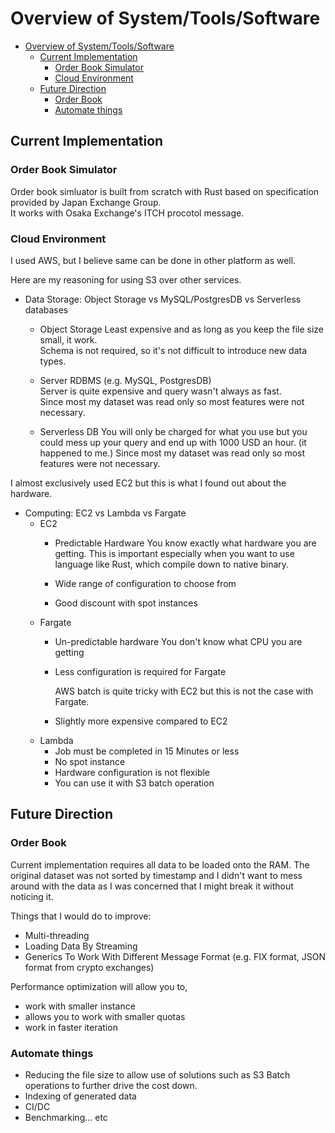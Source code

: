 # Overview of System/Tools/Software
- [Overview of System/Tools/Software](#overview-of-systemtoolssoftware)
  - [Current Implementation](#current-implementation)
    - [Order Book Simulator](#order-book-simulator)
    - [Cloud Environment](#cloud-environment)
  - [Future Direction](#future-direction)
    - [Order Book](#order-book)
    - [Automate things](#automate-things)



## Current Implementation

### Order Book Simulator

Order book simluator is built from scratch with Rust based on specification provided by Japan Exchange Group.  
It works with Osaka Exchange's ITCH procotol message.

### Cloud Environment
I used AWS, but I believe same can be done in other platform as well.

Here are my reasoning for using S3 over other services.

- Data Storage: Object Storage vs MySQL/PostgresDB vs Serverless databases     
  - Object Storage
    Least expensive and as long as you keep the file size small, it work.   
    Schema is not required, so it's not difficult to introduce new data types.

  - Server RDBMS (e.g. MySQL, PostgresDB)  
    Server is quite expensive and query wasn't always as fast.  
    Since most my dataset was read only so most features were not necessary.  

  - Serverless DB
    You will only be charged for what you use but you could mess up your query and end up with 1000 USD an hour. (it happened to me.)
    Since most my dataset was read only so most features were not necessary.  

I almost exclusively used EC2 but this is what I found out about the hardware.

- Computing: EC2 vs Lambda vs Fargate  
  - EC2
    - Predictable Hardware
      You know exactly what hardware you are getting. This is important especially when you want to use language like Rust, which compile down to native binary.

    - Wide range of configuration to choose from
    - Good discount with spot instances
  - Fargate
    - Un-predictable hardware
      You don't know what CPU you are getting  
    - Less configuration is required for Fargate
  
      AWS batch is quite tricky with EC2 but this is not the case with Fargate.

    - Slightly more expensive compared to EC2
  - Lambda
    - Job must be completed in 15 Minutes or less  
    - No spot instance
    - Hardware configuration is not flexible 
    - You can use it with S3 batch operation

## Future Direction
### Order Book
Current implementation requires all data to be loaded onto the RAM.
The original dataset was not sorted by timestamp and I didn't want to mess around with the data as I was concerned that I might break it without noticing it.

Things that I would do to improve:

- Multi-threading
- Loading Data By Streaming
- Generics To Work With Different Message Format (e.g. FIX format, JSON format from crypto exchanges)

Performance optimization will allow you to,
- work with smaller instance
- allows you to work with smaller quotas
- work in faster iteration 

### Automate things
- Reducing the file size to allow use of solutions such as S3 Batch operations to further drive the cost down.
- Indexing of generated data
- CI/DC
- Benchmarking... etc